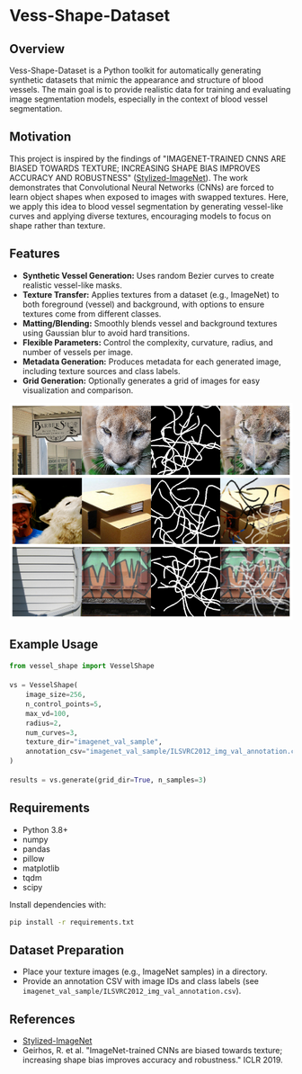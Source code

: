 # Vess-Shape-Dataset

## Overview

Vess-Shape-Dataset is a Python toolkit for automatically generating synthetic datasets that mimic the appearance and structure of blood vessels. The main goal is to provide realistic data for training and evaluating image segmentation models, especially in the context of blood vessel segmentation.

## Motivation

This project is inspired by the findings of "IMAGENET-TRAINED CNNS ARE BIASED TOWARDS TEXTURE; INCREASING SHAPE BIAS IMPROVES ACCURACY AND ROBUSTNESS" ([Stylized-ImageNet](https://github.com/rgeirhos/Stylized-ImageNet)). The work demonstrates that Convolutional Neural Networks (CNNs) are forced to learn object shapes when exposed to images with swapped textures. Here, we apply this idea to blood vessel segmentation by generating vessel-like curves and applying diverse textures, encouraging models to focus on shape rather than texture.

## Features

- **Synthetic Vessel Generation:** Uses random Bezier curves to create realistic vessel-like masks.
- **Texture Transfer:** Applies textures from a dataset (e.g., ImageNet) to both foreground (vessel) and background, with options to ensure textures come from different classes.
- **Matting/Blending:** Smoothly blends vessel and background textures using Gaussian blur to avoid hard transitions.
- **Flexible Parameters:** Control the complexity, curvature, radius, and number of vessels per image.
- **Metadata Generation:** Produces metadata for each generated image, including texture sources and class labels.
- **Grid Generation:** Optionally generates a grid of images for easy visualization and comparison.

![output_sample](/example_imgs/output_sample.png)

## Example Usage

```python
from vessel_shape import VesselShape

vs = VesselShape(
    image_size=256,
    n_control_points=5,
    max_vd=100,
    radius=2,
    num_curves=3,
    texture_dir="imagenet_val_sample",
    annotation_csv="imagenet_val_sample/ILSVRC2012_img_val_annotation.csv"
)

results = vs.generate(grid_dir=True, n_samples=3)
```

## Requirements

- Python 3.8+
- numpy
- pandas
- pillow
- matplotlib
- tqdm
- scipy

Install dependencies with:

```bash
pip install -r requirements.txt
```

## Dataset Preparation

- Place your texture images (e.g., ImageNet samples) in a directory.
- Provide an annotation CSV with image IDs and class labels (see `imagenet_val_sample/ILSVRC2012_img_val_annotation.csv`).

## References

- [Stylized-ImageNet](https://github.com/rgeirhos/Stylized-ImageNet)
- Geirhos, R. et al. "ImageNet-trained CNNs are biased towards texture; increasing shape bias improves accuracy and robustness." ICLR 2019.
